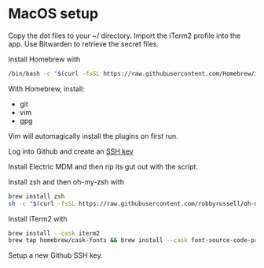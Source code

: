 # MacOS setup

Copy the dot files to your ~/ directory.
Import the iTerm2 profile into the app.
Use Bitwarden to retrieve the secret files.

Install Homebrew with
```bash
/bin/bash -c "$(curl -fsSL https://raw.githubusercontent.com/Homebrew/install/HEAD/install.sh)"
```

With Homebrew, install:
- git
- vim
- gpg

Vim will automagically install the plugins on first run.

Log into Github and create an [SSH key](https://docs.github.com/en/authentication/connecting-to-github-with-ssh/generating-a-new-ssh-key-and-adding-it-to-the-ssh-agent)

Install Electric MDM and then rip its gut out with the script.

Install zsh and then oh-my-zsh with 
```bash
brew install zsh
sh -c "$(curl -fsSL https://raw.githubusercontent.com/robbyrussell/oh-my-zsh/master/tools/install.sh)"`
```

Install iTerm2 with
``` bash
brew install --cask iterm2
brew tap homebrew/cask-fonts && brew install --cask font-source-code-pro
```

Setup a new Github SSH key.
